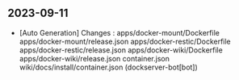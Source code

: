 
## 2023-09-11
 * [Auto Generation] Changes : apps/docker-mount/Dockerfile apps/docker-mount/release.json apps/docker-restic/Dockerfile apps/docker-restic/release.json apps/docker-wiki/Dockerfile apps/docker-wiki/release.json container.json wiki/docs/install/container.json (dockserver-bot[bot])

